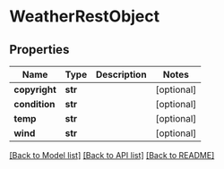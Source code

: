 # WeatherRestObject

## Properties
Name | Type | Description | Notes
------------ | ------------- | ------------- | -------------
**copyright** | **str** |  | [optional] 
**condition** | **str** |  | [optional] 
**temp** | **str** |  | [optional] 
**wind** | **str** |  | [optional] 

[[Back to Model list]](../README.md#documentation-for-models) [[Back to API list]](../README.md#documentation-for-api-endpoints) [[Back to README]](../README.md)

